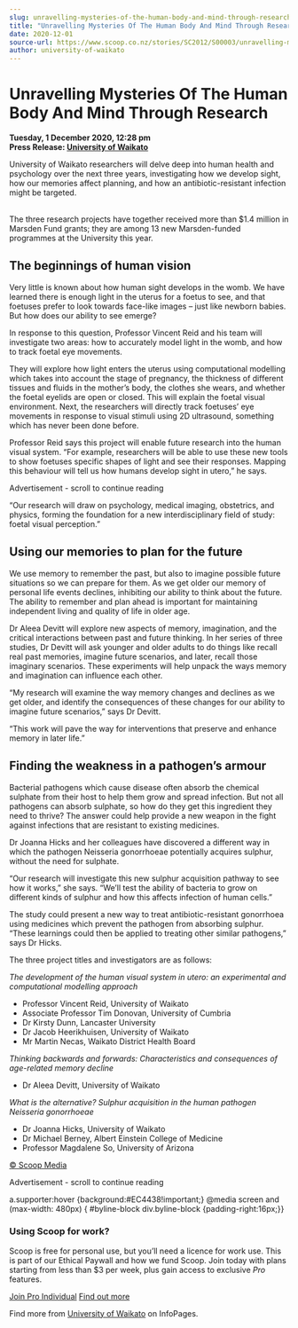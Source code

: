 ```yaml
---
slug: unravelling-mysteries-of-the-human-body-and-mind-through-research
title: "Unravelling Mysteries Of The Human Body And Mind Through Research"
date: 2020-12-01
source-url: https://www.scoop.co.nz/stories/SC2012/S00003/unravelling-mysteries-of-the-human-body-and-mind-through-research.htm
author: university-of-waikato
---
```

Unravelling Mysteries Of The Human Body And Mind Through Research
=================================================================

**Tuesday, 1 December 2020, 12:28 pm**  
**Press Release: [University of Waikato](https://info.scoop.co.nz/University_of_Waikato)**

University of Waikato researchers will delve deep into human health and psychology over the next three years, investigating how we develop sight, how our memories affect planning, and how an antibiotic-resistant infection might be targeted.   
 

The three research projects have together received more than $1.4 million in Marsden Fund grants; they are among 13 new Marsden-funded programmes at the University this year.

The beginnings of human vision
------------------------------

Very little is known about how human sight develops in the womb. We have learned there is enough light in the uterus for a foetus to see, and that foetuses prefer to look towards face-like images – just like newborn babies. But how does our ability to see emerge?

In response to this question, Professor Vincent Reid and his team will investigate two areas: how to accurately model light in the womb, and how to track foetal eye movements.

They will explore how light enters the uterus using computational modelling which takes into account the stage of pregnancy, the thickness of different tissues and fluids in the mother’s body, the clothes she wears, and whether the foetal eyelids are open or closed. This will explain the foetal visual environment. Next, the researchers will directly track foetuses’ eye movements in response to visual stimuli using 2D ultrasound, something which has never been done before.

Professor Reid says this project will enable future research into the human visual system. “For example, researchers will be able to use these new tools to show foetuses specific shapes of light and see their responses. Mapping this behaviour will tell us how humans develop sight in utero,” he says.

Advertisement - scroll to continue reading





“Our research will draw on psychology, medical imaging, obstetrics, and physics, forming the foundation for a new interdisciplinary field of study: foetal visual perception.”

Using our memories to plan for the future
-----------------------------------------

We use memory to remember the past, but also to imagine possible future situations so we can prepare for them. As we get older our memory of personal life events declines, inhibiting our ability to think about the future. The ability to remember and plan ahead is important for maintaining independent living and quality of life in older age.

Dr Aleea Devitt will explore new aspects of memory, imagination, and the critical interactions between past and future thinking. In her series of three studies, Dr Devitt will ask younger and older adults to do things like recall real past memories, imagine future scenarios, and later, recall those imaginary scenarios. These experiments will help unpack the ways memory and imagination can influence each other.

“My research will examine the way memory changes and declines as we get older, and identify the consequences of these changes for our ability to imagine future scenarios,” says Dr Devitt.

“This work will pave the way for interventions that preserve and enhance memory in later life.”

Finding the weakness in a pathogen’s armour
-------------------------------------------

Bacterial pathogens which cause disease often absorb the chemical sulphate from their host to help them grow and spread infection. But not all pathogens can absorb sulphate, so how do they get this ingredient they need to thrive? The answer could help provide a new weapon in the fight against infections that are resistant to existing medicines.

Dr Joanna Hicks and her colleagues have discovered a different way in which the pathogen Neisseria gonorrhoeae potentially acquires sulphur, without the need for sulphate.

“Our research will investigate this new sulphur acquisition pathway to see how it works,” she says. “We’ll test the ability of bacteria to grow on different kinds of sulphur and how this affects infection of human cells.”

The study could present a new way to treat antibiotic-resistant gonorrhoea using medicines which prevent the pathogen from absorbing sulphur. “These learnings could then be applied to treating other similar pathogens,” says Dr Hicks.

The three project titles and investigators are as follows:

_The development of the human visual system in utero: an experimental and computational modelling approach_

*   Professor Vincent Reid, University of Waikato
*   Associate Professor Tim Donovan, University of Cumbria
*   Dr Kirsty Dunn, Lancaster University
*   Dr Jacob Heerikhuisen, University of Waikato
*   Mr Martin Necas, Waikato District Health Board

_Thinking backwards and forwards: Characteristics and consequences of age-related memory decline_

*   Dr Aleea Devitt, University of Waikato

_What is the alternative? Sulphur acquisition in the human pathogen Neisseria gonorrhoeae_

*   Dr Joanna Hicks, University of Waikato
*   Dr Michael Berney, Albert Einstein College of Medicine
*   Professor Magdalene So, University of Arizona

[© Scoop Media](http://www.scoop.co.nz/about/terms.html)  

Advertisement - scroll to continue reading



a.supporter:hover {background:#EC4438!important;} @media screen and (max-width: 480px) { #byline-block div.byline-block {padding-right:16px;}}

### Using Scoop for work?

Scoop is free for personal use, but you’ll need a licence for work use. This is part of our Ethical Paywall and how we fund Scoop. Join today with plans starting from less than $3 per week, plus gain access to exclusive _Pro_ features.  
  
[Join Pro Individual](https://pro.scoop.co.nz/Individual/?from=ProIn24) [Find out more](https://pro.scoop.co.nz/using-scoop-for-work/?from=ProIn24)

Find more from [University of Waikato](https://info.scoop.co.nz/University_of_Waikato) on InfoPages.